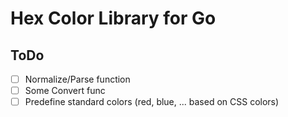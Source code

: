 # Hex Color Library for Go

## ToDo
* [ ] Normalize/Parse function
* [ ] Some Convert func
* [ ] Predefine standard colors (red, blue, ... based on CSS colors)
